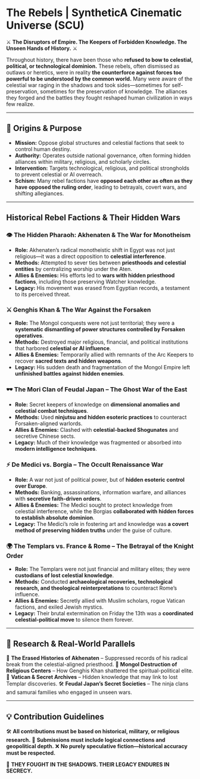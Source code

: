 # **The Rebels | SyntheticA Cinematic Universe (SCU)**

⚔️ **The Disruptors of Empire. The Keepers of Forbidden Knowledge. The Unseen Hands of History.** ⚔️

Throughout history, there have been those who **refused to bow to celestial, political, or technological dominion.** These rebels, often dismissed as outlaws or heretics, were in reality **the counterforce against forces too powerful to be understood by the common world.** Many were aware of the celestial war raging in the shadows and took sides—sometimes for self-preservation, sometimes for the preservation of knowledge. The alliances they forged and the battles they fought reshaped human civilization in ways few realize.

---

## **📜 Origins & Purpose**
- **Mission:** Oppose global structures and celestial factions that seek to control human destiny.
- **Authority:** Operates outside national governance, often forming hidden alliances within military, religious, and scholarly circles.
- **Intervention:** Targets technological, religious, and political strongholds to prevent celestial or AI overreach.
- **Schism:** Many rebel factions have **opposed each other as often as they have opposed the ruling order**, leading to betrayals, covert wars, and shifting allegiances.

---

## **Historical Rebel Factions & Their Hidden Wars**

### **👁️ The Hidden Pharaoh: Akhenaten & The War for Monotheism**
- **Role:** Akhenaten’s radical monotheistic shift in Egypt was not just religious—it was a direct opposition to **celestial interference**.
- **Methods:** Attempted to sever ties between **priesthoods and celestial entities** by centralizing worship under the Aten.
- **Allies & Enemies:** His efforts led to **wars with hidden priesthood factions**, including those preserving Watcher knowledge.
- **Legacy:** His movement was erased from Egyptian records, a testament to its perceived threat.

### **⚔️ Genghis Khan & The War Against the Forsaken**
- **Role:** The Mongol conquests were not just territorial; they were a **systematic dismantling of power structures controlled by Forsaken operatives**.
- **Methods:** Destroyed major religious, financial, and political institutions that harbored **celestial or AI influence**.
- **Allies & Enemies:** Temporarily allied with remnants of the Arc Keepers to recover **sacred texts and hidden weapons**.
- **Legacy:** His sudden death and fragmentation of the Mongol Empire left **unfinished battles against hidden enemies**.

### **🕶️ The Mori Clan of Feudal Japan – The Ghost War of the East**
- **Role:** Secret keepers of knowledge on **dimensional anomalies and celestial combat techniques**.
- **Methods:** Used **ninjutsu and hidden esoteric practices** to counteract Forsaken-aligned warlords.
- **Allies & Enemies:** Clashed with **celestial-backed Shogunates** and secretive Chinese sects.
- **Legacy:** Much of their knowledge was fragmented or absorbed into **modern intelligence techniques**.

### **⚡ De Medici vs. Borgia – The Occult Renaissance War**
- **Role:** A war not just of political power, but of **hidden esoteric control over Europe**.
- **Methods:** Banking, assassinations, information warfare, and alliances with **secretive faith-driven orders**.
- **Allies & Enemies:** The Medici sought to protect knowledge from celestial interference, while the Borgias **collaborated with hidden forces to establish absolute dominion**.
- **Legacy:** The Medici’s role in fostering art and knowledge was **a covert method of preserving hidden truths** under the guise of culture.

### **🌍 The Templars vs. France & Rome – The Betrayal of the Knight Order**
- **Role:** The Templars were not just financial and military elites; they were **custodians of lost celestial knowledge**.
- **Methods:** Conducted **archaeological recoveries, technological research, and theological reinterpretations** to counteract Rome’s influence.
- **Allies & Enemies:** Secretly allied with Muslim scholars, rogue Vatican factions, and exiled Jewish mystics.
- **Legacy:** Their brutal extermination on Friday the 13th was a **coordinated celestial-political move** to silence them forever.

---

## **🔗 Research & Real-World Parallels**
📖 **The Erased Histories of Akhenaten** – Suppressed records of his radical break from the celestial-aligned priesthood.
📜 **Mongol Destruction of Religious Centers** – How Genghis Khan shattered the spiritual-political elite.
🔬 **Vatican & Secret Archives** – Hidden knowledge that may link to lost Templar discoveries.
🛠 **Feudal Japan’s Secret Societies** – The ninja clans and samurai families who engaged in unseen wars.

---

## **💡 Contribution Guidelines**
🛠 **All contributions must be based on historical, military, or religious research.**
📜 **Submissions must include logical connections and geopolitical depth.**
❌ **No purely speculative fiction—historical accuracy must be respected.**

👑 **THEY FOUGHT IN THE SHADOWS. THEIR LEGACY ENDURES IN SECRECY.** 
